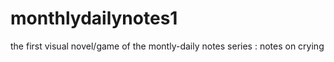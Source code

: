 # monthlydailynotes1
the first visual novel/game of the montly-daily notes series : notes on crying
